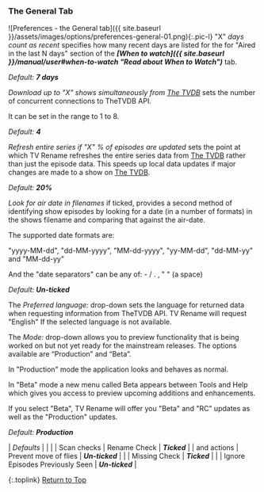<!-- START PREFERENCES {THE GENERAL TAB] ----- -->
### The General Tab

![Preferences - the General tab]({{ site.baseurl }}/assets/images/options/preferences-general-01.png){:.pic-l}
"X" _days count as recent_ specifies how many recent days are listed for the for "Aired in the last N days" section of the _**[When to watch]({{ site.baseurl }}/manual/user#when-to-watch "Read about When to Watch")**_ tab.

_Default:_ _**7 days**_

*Download up to "X" shows simultaneously from [The&nbsp;TVDB](http://thetvdb.com "Visit TheTVDB.com")* sets the number of concurrent connections to TheTVDB API.

It can be set in the range to 1 to 8.

_Default:_ _**4**_

*Refresh entire series if "X" % of episodes are updated* sets the point at which TV&nbsp;Rename refreshes the entire series data from [The&nbsp;TVDB](http://thetvdb.com 'Visit thetvdb.com') rather than just the episode data. This speeds up local data updates if major changes are made to a show on [The&nbsp;TVDB](http://thetvdb.com 'Visit thetvdb.com').

_Default:_ _**20%**_

*Look for air date in filenames* if ticked, provides a second method of identifying show episodes by looking for a date (in a number of formats) in the shows filename and comparing that against the air-date.

The supported date formats are:

"yyyy-MM-dd", "dd-MM-yyyy", "MM-dd-yyyy", "yy-MM-dd", "dd-MM-yy" and "MM-dd-yy"

And the "date separators" can be any of: - / . , " " (a space)

_Default:_ _**Un-ticked**_

The _Preferred language:_ drop-down sets the language for returned data when requesting information from TheTVDB API. TV&nbsp;Rename will request "English" If the selected language is not available.

The _Mode:_ drop-down allows you to preview functionality that is being worked on but not yet ready for the mainstream releases. The options available are “Production” and “Beta”.

In "Production" mode the application looks and behaves as normal.

In "Beta" mode a new menu called Beta appears between Tools and Help which gives you access to preview upcoming additions and enhancements.

If you select "Beta", TV&nbsp;Rename will offer you "Beta" and "RC" updates as well as the "Production" updates. 

_Default:_ _**Production**_


| *Defaults* | | |
| Scan checks | Rename Check | _**Ticked**_ |
| and actions | Prevent move of flies | _**Un-ticked**_ | 
| | Missing Check | _**Ticked**_ |
| | Ignore Episodes Previously Seen | _**Un-ticked**_ |

{:.toplink}
[Return to Top]()
<!-- END PREFERENCES {THE GENERAL TAB] ------- -->
